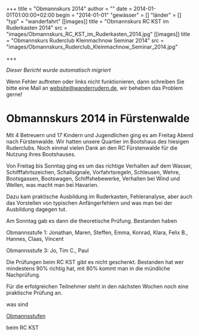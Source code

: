 +++
title = "Obmannskurs 2014"
author = ""
date = 2014-01-01T01:00:00+02:00
begin = "2014-01-01"
"gewässer" = []
"länder" = []
"typ" = "wanderfahrt"
[[images]]
title = "Obmannskurs RC KST im Ruderkasten 2014"
src = "images/Obmannskurs_RC_KST_im_Ruderkasten_2014.jpg"
[[images]]
title = "Obmannskurs Ruderclub Kleinmachnow Seminar 2014"
src = "images/Obmannskurs_Ruderclub_Kleinmachnow_Seminar_2014.jpg"

+++


*Dieser Bericht wurde automatisch migriert*

Wenn Fehler auftreten oder links nicht funktionieren, dann schreiben Sie bitte eine Mail an website@wanderrudern.de, wir beheben das Problem gerne!



# Obmannskurs 2014 in Fürstenwalde


Mit 4 Betreuern und 17 Kindern und Jugendlichen ging es am Freitag Abend nach Fürstenwalde. Wir hatten unsere Quartier im Bootshaus des hiesigen Ruderclubs. Noch einmal vielen Dank an den RC Fürstenwalde für die Nutzung ihres Bootshauses.

Von Freitag bis Sonntag ging es um das richtige Verhalten auf dem Wasser, Schifffahrtszeichen, Schallsignale, Vorfahrtsregeln, Schleusen, Wehre, Bootsgassen, Bootswagen, Schiffshebewerke, Verhalten bei Wind und Wellen, was macht man bei Havarien.

Dazu kam praktische Ausbildung im Ruderkasten, Fehleranalyse, aber auch das Vorstellen von typischen Anfängerfehlern und was man bei der Ausbildung dagegen tut.

Am Sonntag gab es dann die theoretische Prüfung. Bestanden haben

Obmannsstufe 1: Jonathan, Maren, Steffen, Emma, Konrad, Klara, Felix B., Hannes, Claas, Vincent

Obmannsstufe 3: Jo, Tim C., Paul

Die Prüfungen beim RC KST gibt es nicht geschenkt. Bestanden hat wer mindestens 90% richtig hat, mit 80% kommt man in die mündliche Nachprüfung.

Für die erfolgreichen Teilnehmer steht in den nächsten Wochen noch eine praktische Prüfung an.

was sind

[Obmannsstufen](/berichte/2022/obmannsstufen)

beim RC KST